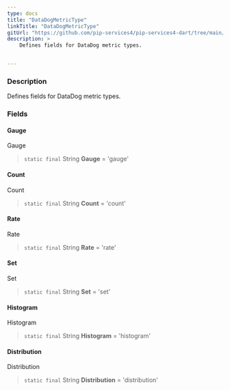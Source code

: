 ```yaml
---
type: docs
title: "DataDogMetricType"
linkTitle: "DataDogMetricType"
gitUrl: "https://github.com/pip-services4/pip-services4-dart/tree/main/pip-services4-datadog-dart"
description: >
    Defines fields for DataDog metric types.


---
```


### Description

Defines fields for DataDog metric types.


### Fields

<span class="hide-title-link">

#### Gauge
Gauge
> `static final` String **Gauge** = 'gauge'
#### Count
Count
> `static final` String **Count** = 'count'
#### Rate
Rate
> `static final` String **Rate** = 'rate'
#### Set
Set
> `static final` String **Set** = 'set'
#### Histogram
Histogram
> `static final` String **Histogram** = 'histogram'
#### Distribution
Distribution
> `static final` String **Distribution** = 'distribution'

</span>

